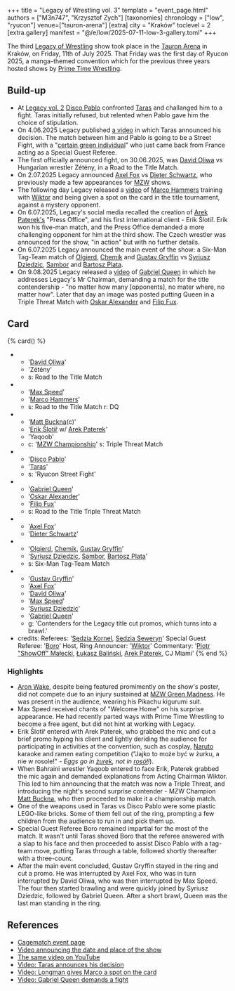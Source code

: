 +++
title = "Legacy of Wrestling vol. 3"
template = "event_page.html"
authors = ["M3n747", "Krzysztof Zych"]
[taxonomies]
chronology = ["low", "ryucon"]
venue=["tauron-arena"]
[extra]
city = "Kraków"
toclevel = 2
[extra.gallery]
manifest = "@/e/low/2025-07-11-low-3-gallery.toml"
+++

The third [Legacy of Wrestling](@/o/low.md) show took place in the [Tauron Arena](@/v/tauron-arena.md) in Kraków, on Friday, 11th of July 2025. That Friday was the first day of Ryucon 2025, a manga-themed convention which for the previous three years hosted shows by [Prime Time Wrestling](@/o/ptw.md).

## Build-up

* At [Legacy vol. 2](@/e/low/2025-04-06-low-2.md) [Disco Pablo](@/w/disco-pablo.md) confronted [Taras](@/w/taras.md) and challanged him to a fight. Taras initially refused, but relented when Pablo gave him the choice of stipulation.
* On 4.06.2025 Legacy published [a video][uliczne-disco] in which Taras announced his decision. The match between him and Pablo is going to be a Street Fight, with a "[certain green individual](@/w/boro.md)" who just came back from France acting as a Special Guest Referee.
* The first officially announced fight, on 30.06.2025, was [David Oliwa](@/w/david-oliwa.md) vs Hungarian wrestler Zétény, in a Road to the Title Match.
* On 2.07.2025 Legacy announced [Axel Fox](@/w/axel-fox.md) vs [Dieter Schwartz](@/w/dieter-schwartz.md), who previously made a few appearances for [MZW](@/o/mzw.md) shows.
* The following day Legacy released a [video][marco-wszystkich-rozwali] of [Marco Hammers](@/w/marco-hammers.md) training with [Wiktor](@/w/wiktor-longman.md) and being given a spot on the card in the title tournament, against a mystery opponent.
* On 6.07.2025, Legacy's social media recalled the creation of [Arek Paterek's](@/w/arek-paterek.md) "Press Office", and his first international client - Erik Šlotiř. Erik won his five-man match, and the Press Office demanded a more challenging opponent for him at the third show. The Czech wrestler was announced for the show, "in action" but with no further details.
* On 6.07.2025 Legacy announced the main event of the show: a Six-Man Tag-Team match of [Olgierd](@/w/olgierd.md), [Chemik](@/w/chemik.md) and [Gustav Gryffin](@/w/gustav-gryffin.md) vs [Syriusz Dziedzic](@/w/dziedzic.md), [Sambor](@/w/sambor.md) and [Bartosz Plata](@/w/plata.md).
* On 9.08.2025 Legacy released a [video][gabrys-mizia-koziolka] of [Gabriel Queen](@/w/gabriel-queen.md) in which he addresses Legacy's Mr Chairman, demanding a match for the title contendership - "no matter how many [opponents], no mater where, no matter how". Later that day an image was posted putting Queen in a Triple Threat Match with [Oskar Alexander](@/w/oskar-alexander.md) and [Filip Fux](@/w/filip-fux.md).

## Card

{% card() %}
- - '[David Oliwa](@/w/david-oliwa.md)'
  - 'Zétény'
  - s: Road to the Title Match
- - '[Max Speed](@/w/max-speed.md)'
  - '[Marco Hammers](@/w/marco-hammers.md)'
  - s: Road to the Title Match
    r: DQ
- - '[Matt Buckna](@/w/matt-buckna.md)(c)'
  - '[Erik Šlotíř](@/w/erik-slotir.md) w/ [Arek Paterek](@/w/arek-paterek.md)'
  - 'Yaqoob'
  - c: '[MZW Championship](@/c/mzw-championship.md)'
    s: Triple Threat Match
- - '[Disco Pablo](@/w/disco-pablo.md)'
  - '[Taras](@/w/taras.md)'
  - s: 'Ryucon Street Fight'
- - '[Gabriel Queen](@/w/gabriel-queen.md)'
  - '[Oskar Alexander](@/w/oskar-alexander.md)'
  - '[Filip Fux](@/w/filip-fux.md)'
  - s: Road to the Title Triple Threat Match
- - '[Axel Fox](@/w/axel-fox.md)'
  - '[Dieter Schwartz](@/w/dieter-schwartz.md)'
- - '[Olgierd](@/w/olgierd.md), [Chemik](@/w/chemik.md), [Gustav Gryffin](@/w/gustav-gryffin.md)'
  - '[Syriusz Dziedzic](@/w/dziedzic.md), [Sambor](@/w/sambor.md), [Bartosz Plata](@/w/plata.md)'
  - s: Six-Man Tag-Team Match
- - '[Gustav Gryffin](@/w/gustav-gryffin.md)'
  - '[Axel Fox](@/w/axel-fox.md)'
  - '[David Oliwa](@/w/david-oliwa.md)'
  - '[Max Speed](@/w/max-speed.md)'
  - '[Syriusz Dziedzic](@/w/dziedzic.md)'
  - '[Gabriel Queen](@/w/gabriel-queen.md)'
  - g: 'Contenders for the Legacy title cut promos, which turns into a brawl.'
- credits:
    Referees: '[Sędzia Kornel](@/w/sedzia-kornel.md), [Sędzia Seweryn](@/w/sedzia-seweryn.md)'
    Special Guest Referee: '[Boro](@/w/boro.md)'
    Host, Ring Announcer: '[Wiktor](@/w/wiktor-longman.md)'
    Commentary: '[Piotr "ShowOff" Małecki](@/w/piotr-malecki.md), [Łukasz Baliński](@/w/lukasz-balinski.md), [Arek Paterek](@/w/arek-paterek.md), CJ Miami'
{% end %}

### Highlights

* [Aron Wake](@/w/aron-wake.md), despite being featured promimently on the show's poster, did not compete due to an injury sustained at [MZW Green Madness](@/e/mzw/2025-06-28-mzw-green-madness.md). He was present in the audience, wearing his Pikachu kigurumi suit.
* Max Speed received chants of "Welcome Home" on his surprise appearance. He had recently parted ways with Prime Time Wrestling to become a free agent, but did not hint at working with Legacy.
* Erik Šlotíř entered with Arek Paterek, who grabbed the mic and cut a brief promo hyping his client and lightly deriding the audience for participating in activities at the convention, such as cosplay, [Naruto][gabriel-narutowicz] karaoke and ramen eating competition ("Jajko to może być w żurku, a nie w rosole!" - _Eggs go in [żurek][jourreques], not in [rosół][best-soup]!_).
* When Bahraini wrestler Yaqoob entered to face Erik, Paterek grabbed the mic again and demanded explanations from Acting Chairman Wiktor. This led to him announcing that the match was now a Triple Threat, and introducing the night's second surprise contender - MZW Champion [Matt Buckna](@/w/matt-buckna.md), who then proceeded to make it a championship match.
* One of the weapons used in Taras vs Disco Pablo were some plastic LEGO-like bricks. Some of them fell out of the ring, prompting a few children from the audience to run in and pick them up.
* Special Guest Referee Boro remained impartial for the most of the match. It wasn't until Taras shoved Boro that the referee answered with a slap to his face and then proceeded to assist Disco Pablo with a tag-team move, putting Taras through a table, followed shortly thereafter with a three-count.
* After the main event concluded, Gustav Gryffin stayed in the ring and cut a promo. He was interrupted by Axel Fox, who was in turn interrupted by David Oliwa, who was then interrupted by Max Speed. The four then started brawling and were quickly joined by Syriusz Dziedzic, followed by Gabriel Queen. After a short brawl, Queen was the last man standing in the ring.

## References

* [Cagematch event page](https://www.cagematch.net/?id=1&nr=425357)
* [Video announcing the date and place of the show](https://www.facebook.com/legacyofwrestlingpl/videos/1209475247303707)
* [The same video on YouTube](https://www.youtube.com/watch?v=VQgkf_uaaOw)
* [Video: Taras announces his decision][uliczne-disco]
* [Video: Longman gives Marco a spot on the card][marco-wszystkich-rozwali]
* [Video: Gabriel Queen demands a fight][gabrys-mizia-koziolka]

[uliczne-disco]: https://www.facebook.com/watch/?v=1255085909641448
[marco-wszystkich-rozwali]: https://www.facebook.com/legacyofwrestlingpl/videos/1507398263975287
[gabrys-mizia-koziolka]: https://www.facebook.com/legacyofwrestlingpl/videos/723658897295884/
[gabriel-narutowicz]: https://en.wikipedia.org/wiki/Naruto
[jourreques]: https://en.wikipedia.org/wiki/Sour_cereal_soup#Poland
[best-soup]: https://en.wikipedia.org/wiki/Ros%C3%B3%C5%82
